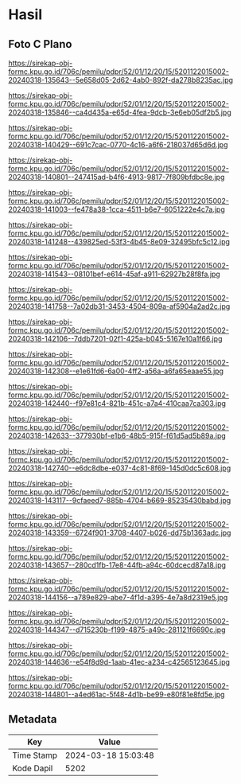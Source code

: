 # Hasil

## Foto C Plano

https://sirekap-obj-formc.kpu.go.id/706c/pemilu/pdpr/52/01/12/20/15/5201122015002-20240318-135643--5e658d05-2d62-4ab0-892f-da278b8235ac.jpg

https://sirekap-obj-formc.kpu.go.id/706c/pemilu/pdpr/52/01/12/20/15/5201122015002-20240318-135846--ca4d435a-e65d-4fea-9dcb-3e6eb05df2b5.jpg

https://sirekap-obj-formc.kpu.go.id/706c/pemilu/pdpr/52/01/12/20/15/5201122015002-20240318-140429--691c7cac-0770-4c16-a6f6-218037d65d6d.jpg

https://sirekap-obj-formc.kpu.go.id/706c/pemilu/pdpr/52/01/12/20/15/5201122015002-20240318-140801--247415ad-b4f6-4913-9817-7f809bfdbc8e.jpg

https://sirekap-obj-formc.kpu.go.id/706c/pemilu/pdpr/52/01/12/20/15/5201122015002-20240318-141003--fe478a38-1cca-4511-b6e7-6051222e4c7a.jpg

https://sirekap-obj-formc.kpu.go.id/706c/pemilu/pdpr/52/01/12/20/15/5201122015002-20240318-141248--439825ed-53f3-4b45-8e09-32495bfc5c12.jpg

https://sirekap-obj-formc.kpu.go.id/706c/pemilu/pdpr/52/01/12/20/15/5201122015002-20240318-141543--08101bef-e614-45af-a911-62927b28f8fa.jpg

https://sirekap-obj-formc.kpu.go.id/706c/pemilu/pdpr/52/01/12/20/15/5201122015002-20240318-141758--7a02db31-3453-4504-809a-af5904a2ad2c.jpg

https://sirekap-obj-formc.kpu.go.id/706c/pemilu/pdpr/52/01/12/20/15/5201122015002-20240318-142106--7ddb7201-02f1-425a-b045-5167e10a1f66.jpg

https://sirekap-obj-formc.kpu.go.id/706c/pemilu/pdpr/52/01/12/20/15/5201122015002-20240318-142308--e1e61fd6-6a00-4ff2-a56a-a6fa65eaae55.jpg

https://sirekap-obj-formc.kpu.go.id/706c/pemilu/pdpr/52/01/12/20/15/5201122015002-20240318-142440--f97e81c4-821b-451c-a7a4-410caa7ca303.jpg

https://sirekap-obj-formc.kpu.go.id/706c/pemilu/pdpr/52/01/12/20/15/5201122015002-20240318-142633--377930bf-e1b6-48b5-915f-f61d5ad5b89a.jpg

https://sirekap-obj-formc.kpu.go.id/706c/pemilu/pdpr/52/01/12/20/15/5201122015002-20240318-142740--e6dc8dbe-e037-4c81-8f69-145d0dc5c608.jpg

https://sirekap-obj-formc.kpu.go.id/706c/pemilu/pdpr/52/01/12/20/15/5201122015002-20240318-143117--9cfaeed7-885b-4704-b669-85235430babd.jpg

https://sirekap-obj-formc.kpu.go.id/706c/pemilu/pdpr/52/01/12/20/15/5201122015002-20240318-143359--6724f901-3708-4407-b026-dd75b1363adc.jpg

https://sirekap-obj-formc.kpu.go.id/706c/pemilu/pdpr/52/01/12/20/15/5201122015002-20240318-143657--280cd1fb-17e8-44fb-a94c-60dcecd87a18.jpg

https://sirekap-obj-formc.kpu.go.id/706c/pemilu/pdpr/52/01/12/20/15/5201122015002-20240318-144156--a789e829-abe7-4f1d-a395-4e7a8d2319e5.jpg

https://sirekap-obj-formc.kpu.go.id/706c/pemilu/pdpr/52/01/12/20/15/5201122015002-20240318-144347--d715230b-f199-4875-a49c-281121f6690c.jpg

https://sirekap-obj-formc.kpu.go.id/706c/pemilu/pdpr/52/01/12/20/15/5201122015002-20240318-144636--e54f8d9d-1aab-41ec-a234-c42565123645.jpg

https://sirekap-obj-formc.kpu.go.id/706c/pemilu/pdpr/52/01/12/20/15/5201122015002-20240318-144801--a4ed61ac-5f48-4d1b-be99-e80f81e8fd5e.jpg


## Metadata

| Key        | Value               |
| ---------- | ------------------- |
| Time Stamp | 2024-03-18 15:03:48 |
| Kode Dapil | 5202                |



